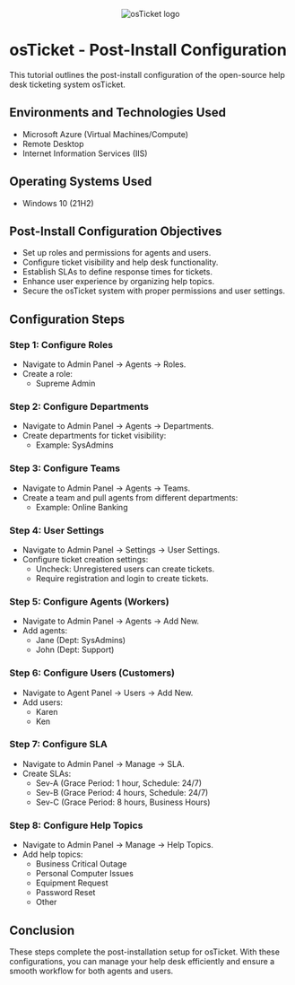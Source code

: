 <p align="center">
<img src="https://i.imgur.com/Clzj7Xs.png" alt="osTicket logo"/>
</p>

<h1>osTicket - Post-Install Configuration</h1>
This tutorial outlines the post-install configuration of the open-source help desk ticketing system osTicket.<br />

<h2>Environments and Technologies Used</h2>

- Microsoft Azure (Virtual Machines/Compute)
- Remote Desktop
- Internet Information Services (IIS)

<h2>Operating Systems Used </h2>

- Windows 10</b> (21H2)

<h2>Post-Install Configuration Objectives</h2>

- Set up roles and permissions for agents and users.
- Configure ticket visibility and help desk functionality.
- Establish SLAs to define response times for tickets.
- Enhance user experience by organizing help topics.
- Secure the osTicket system with proper permissions and user settings.

<h2>Configuration Steps</h2>

### Step 1: Configure Roles
- Navigate to Admin Panel -> Agents -> Roles.
- Create a role:
  - Supreme Admin

### Step 2: Configure Departments
- Navigate to Admin Panel -> Agents -> Departments.
- Create departments for ticket visibility:
  - Example: SysAdmins
 
### Step 3: Configure Teams
- Navigate to Admin Panel -> Agents -> Teams.
- Create a team and pull agents from different departments:
  - Example: Online Banking
 
### Step 4: User Settings
- Navigate to Admin Panel -> Settings -> User Settings.
- Configure ticket creation settings:
  - Uncheck: Unregistered users can create tickets.
  - Require registration and login to create tickets.

### Step 5: Configure Agents (Workers)
- Navigate to Admin Panel -> Agents -> Add New.
- Add agents:
  - Jane (Dept: SysAdmins)
  - John (Dept: Support)

### Step 6: Configure Users (Customers)
- Navigate to Agent Panel -> Users -> Add New.
- Add users:
  - Karen
  - Ken
 
### Step 7: Configure SLA
- Navigate to Admin Panel -> Manage -> SLA.
- Create SLAs:
  - Sev-A (Grace Period: 1 hour, Schedule: 24/7)
  - Sev-B (Grace Period: 4 hours, Schedule: 24/7)
  - Sev-C (Grace Period: 8 hours, Business Hours)

### Step 8: Configure Help Topics
- Navigate to Admin Panel -> Manage -> Help Topics.
- Add help topics:
  - Business Critical Outage
  - Personal Computer Issues
  - Equipment Request
  - Password Reset
  - Other

## Conclusion
These steps complete the post-installation setup for osTicket. With these configurations, you can manage your help desk efficiently and ensure a smooth workflow for both agents and users.

